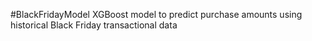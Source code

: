 #BlackFridayModel
XGBoost model to predict purchase amounts using historical Black Friday transactional data
